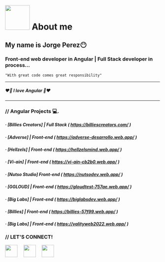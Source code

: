 # <img width="80" src="https://media.giphy.com/media/VDXnwZ3OLqobnjqIQk/giphy.gif"></img> About me 
## My name is Jorge Perez😶
### Front-end web developer in Angular | Full Stack developer in process...
<code>"With great code comes great responsibility"</code>

---

##### ❤️💛 I love Angular 💛❤️

---

### // Angular Projects 💻. 
##### · [Billies Creators] | Full Stack  ( https://billiescreators.com/ )
##### · [Adverse] | Front-end ( https://adverse-desarrollo.web.app/ )
##### · [Hellzels] | Front-end ( https://hellzelsmind.web.app/ )  
##### · [Vi-ain] | Front-end ( https://vi-ain-cb2b0.web.app/ )
##### · [Nutso Studio] Front-end ( https://nutsodev.web.app/ )
##### · [GGLOUD] | Front-end ( https://gloudtest-757ae.web.app/ )
##### · [Big Labs] | Front-end ( https://biglabsdev.web.app/ )
##### · [Billies] | Front-end ( https://billies-57f99.web.app/ )
##### · [Big Labs] | Front-end ( https://valityweb2022.web.app/ )



### // LET'S CONNECT!

[<img src="https://www.vectorlogo.zone/logos/facebook/facebook-icon.svg" width="40"></img>]( https://www.facebook.com/JorgeLuisSG987 ) &nbsp; &nbsp;
[<img src="https://www.vectorlogo.zone/logos/instagram/instagram-icon.svg" width="40"></img>](#) &nbsp; &nbsp;
[<img src="https://www.vectorlogo.zone/logos/linkedin/linkedin-icon.svg" width="40"></img>](https://www.linkedin.com/in/jorge-luis-perez-12b1b9231/) &nbsp; &nbsp;

